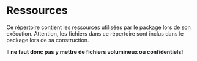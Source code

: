 # Ressources

Ce répertoire contient les ressources utilisées par le package lors de son exécution.
Attention, les fichiers dans ce répertoire sont inclus dans le package lors de sa construction.

**Il ne faut donc pas y mettre de fichiers volumineux ou confidentiels!**
